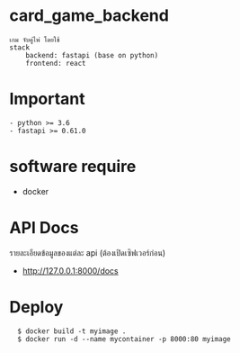 # card_game_backend
    เกม จับคู่ไพ่ โดยใช้ 
    stack 
        backend: fastapi (base on python)
        frontend: react

# Important
    - python >= 3.6
    - fastapi >= 0.61.0
  
# software require
   - docker
  
# API Docs
  รายละเอียดข้อมูลของแต่ละ api (ต้องเปิดเซิฟเวอร์ก่อน)
   - http://127.0.0.1:8000/docs

# Deploy
```
  $ docker build -t myimage .
  $ docker run -d --name mycontainer -p 8000:80 myimage
```
